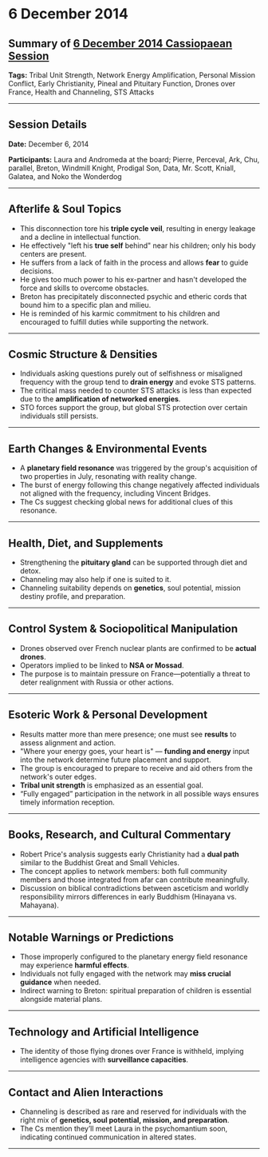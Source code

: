 # 6 December 2014

## Summary of [6 December 2014 Cassiopaean Session](https://cassiopaea.org/forum/threads/session-6-december-2014.36657/#post-536771)

**Tags:** Tribal Unit Strength, Network Energy Amplification, Personal Mission Conflict, Early Christianity, Pineal and Pituitary Function, Drones over France, Health and Channeling, STS Attacks

---


## Session Details

**Date:** December 6, 2014

**Participants:** Laura and Andromeda at the board; Pierre, Perceval, Ark, Chu, parallel, Breton, Windmill Knight, Prodigal Son, Data, Mr. Scott, Kniall, Galatea, and Noko the Wonderdog

---


## Afterlife & Soul Topics

- This disconnection tore his **triple cycle veil**, resulting in energy leakage and a decline in intellectual function.
- He effectively "left his **true self** behind" near his children; only his body centers are present.
- He suffers from a lack of faith in the process and allows **fear** to guide decisions.
- He gives too much power to his ex-partner and hasn't developed the force and skills to overcome obstacles.
- Breton has precipitately disconnected psychic and etheric cords that bound him to a specific plan and milieu.
- He is reminded of his karmic commitment to his children and encouraged to fulfill duties while supporting the network.

---


## Cosmic Structure & Densities

- Individuals asking questions purely out of selfishness or misaligned frequency with the group tend to **drain energy** and evoke STS patterns.
- The critical mass needed to counter STS attacks is less than expected due to the **amplification of networked energies**.
- STO forces support the group, but global STS protection over certain individuals still persists.

---


## Earth Changes & Environmental Events

- A **planetary field resonance** was triggered by the group's acquisition of two properties in July, resonating with reality change.
- The burst of energy following this change negatively affected individuals not aligned with the frequency, including Vincent Bridges.
- The Cs suggest checking global news for additional clues of this resonance.

---


## Health, Diet, and Supplements

- Strengthening the **pituitary gland** can be supported through diet and detox.
- Channeling may also help if one is suited to it.
- Channeling suitability depends on **genetics**, soul potential, mission destiny profile, and preparation.

---


## Control System & Sociopolitical Manipulation

- Drones observed over French nuclear plants are confirmed to be **actual drones**.
- Operators implied to be linked to **NSA or Mossad**.
- The purpose is to maintain pressure on France—potentially a threat to deter realignment with Russia or other actions.

---


## Esoteric Work & Personal Development

- Results matter more than mere presence; one must see **results** to assess alignment and action.
- "Where your energy goes, your heart is" — **funding and energy** input into the network determine future placement and support.
- The group is encouraged to prepare to receive and aid others from the network's outer edges.
- **Tribal unit strength** is emphasized as an essential goal.
- “Fully engaged” participation in the network in all possible ways ensures timely information reception.

---


## Books, Research, and Cultural Commentary

- Robert Price's analysis suggests early Christianity had a **dual path** similar to the Buddhist Great and Small Vehicles.
- The concept applies to network members: both full community members and those integrated from afar can contribute meaningfully.
- Discussion on biblical contradictions between asceticism and worldly responsibility mirrors differences in early Buddhism (Hinayana vs. Mahayana).

---


## Notable Warnings or Predictions

- Those improperly configured to the planetary energy field resonance may experience **harmful effects**.
- Individuals not fully engaged with the network may **miss crucial guidance** when needed.
- Indirect warning to Breton: spiritual preparation of children is essential alongside material plans.

---


## Technology and Artificial Intelligence

- The identity of those flying drones over France is withheld, implying intelligence agencies with **surveillance capacities**.

---


## Contact and Alien Interactions

- Channeling is described as rare and reserved for individuals with the right mix of **genetics, soul potential, mission, and preparation**.
- The Cs mention they’ll meet Laura in the psychomantium soon, indicating continued communication in altered states.

---



